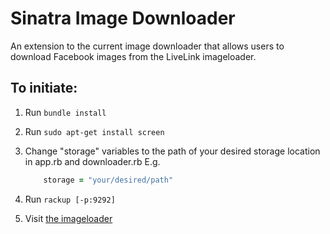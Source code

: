 # Sinatra Image Downloader

An extension to the current image downloader that allows users to download Facebook images from the LiveLink imageloader.

## To initiate:

1. Run `bundle install`
2. Run `sudo apt-get install screen`
3. Change "storage" variables to the path of your desired storage location in app.rb and downloader.rb
	E.g.
	
	```ruby
		storage = "your/desired/path"
	```
4. Run `rackup [-p:9292]`
5. Visit [the imageloader](http://imageloader.livelinkmedia.net/?redirect=http%3A%2F%2Flocalhost:9292)